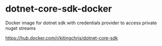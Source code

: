 # dotnet-core-sdk-docker

Docker image for dotnet sdk with credentials provider to access private nuget streams

https://hub.docker.com/r/kitingchris/dotnet-core-sdk
